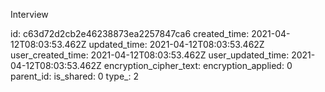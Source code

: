 Interview

id: c63d72d2cb2e46238873ea2257847ca6
created_time: 2021-04-12T08:03:53.462Z
updated_time: 2021-04-12T08:03:53.462Z
user_created_time: 2021-04-12T08:03:53.462Z
user_updated_time: 2021-04-12T08:03:53.462Z
encryption_cipher_text: 
encryption_applied: 0
parent_id: 
is_shared: 0
type_: 2